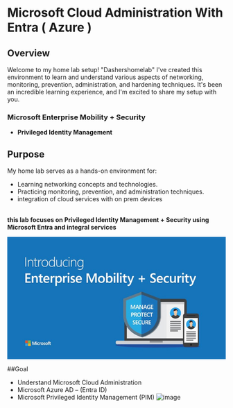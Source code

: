 # Microsoft Cloud Administration With Entra  ( Azure )
## Overview
Welcome to my home lab setup! "Dashershomelab" I've created this environment to learn and understand various aspects of networking, monitoring, prevention, administration, and hardening techniques. It's been an incredible learning experience, and I'm excited to share my setup with you.

### Microsoft Enterprise Mobility + Security 
- **Privileged Identity Management** 

## Purpose
My home lab serves as a hands-on environment for:
- Learning networking concepts and technologies.
- Practicing monitoring, prevention, and administration techniques.
- integration of cloud services with on prem devices
<br> <br>
<!--# Home Lab Setup-->
<b>this lab focuses on Privileged Identity Management + Security using Microsoft Entra and integral services</b><br/>

<img align="center" src="assets/images/title.jpg" /><br/>

##Goal
- Understand Microsoft Cloud Administration
- Microsoft Azure AD – (Entra ID)
- Microsoft Privileged Identity Management (PIM) ![image](https://github.com/rajeevlraman/Microsoft_Enterprise_mobility_and_security/assets/85452477/e0d86646-99e9-407d-92d8-195780fcf80d)


